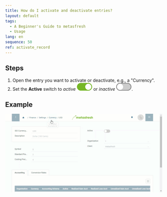 ```yaml
---
title: How do I activate and deactivate entries?
layout: default
tags:
  - A Beginner's Guide to metasfresh
  - Usage
lang: en
sequence: 50
ref: activate_record
---
```


## Steps
1. Open the entry you want to activate or deactivate, e.g., a "Currency".
1. Set the **Active** switch to *active* ![](assets/active_switch_on.png) or *inactive* ![](assets/active_switch_off.png).

## Example
![](assets/activate_record.gif)
